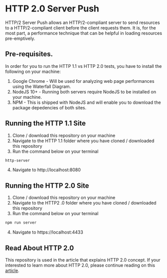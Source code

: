 # HTTP 2.0 Server Push

HTTP/2 Server Push allows an HTTP/2-compliant server to send resources to a HTTP/2-compliant client before the client requests them. It is, for the most part, a performance technique that can be helpful in loading resources pre-emptively.

## Pre-requisites.

In order for you to run the HTTP 1.1 vs HTTP 2.0 tests, you have to install the following on your machine:

1. Google Chrome - Will be used for analyzing web page performances using the Waterfall Diagram.
2. NodeJS 10+ - Running both servers require NodeJS to be installed on your machine.
3. NPM - This is shipped with NodeJS and will enable you to download the package depedencies of both sites.

## Running the HTTP 1.1 Site

1. Clone / download this repository on your machine
2. Navigate to the HTTP 1.1 folder where you have cloned / downloaded this repository
3. Run the command below on your terminal

```sh
http-server
```
4. Navigate to http://localhost:8080

## Running the HTTP 2.0 Site

1. Clone / download this repository on your machine
2. Navigate to the HTTP2 .0 folder where you have cloned / downloaded this repository
3. Run the command below on your terminal

```sh
npm run server
```
4. Navigate to https://localhost:4433

## Read About HTTP 2.0

This repository is used in the article that explains HTTP 2.0 concept. If your interested to learn more about HTTP 2.0, please continue reading on this [article](https://pogsdotnet.blogspot.com/2018/06/http-2-server-push.html).
